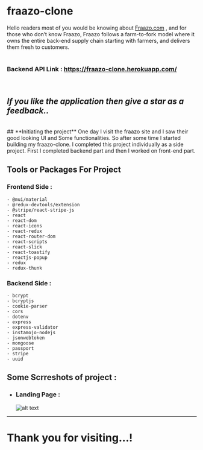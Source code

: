 # fraazo-clone
Hello readers most of you would be knowing about <u>[Fraazo.com](https://fraazo.com)</u> , and for those who don’t know Fraazo, Fraazo follows a farm-to-fork model where it owns the entire back-end supply chain starting with farmers, and delivers them fresh to customers.
<br/>
<br/>

### **Backend API Link** : https://fraazo-clone.herokuapp.com/

<br/>

## _**If you like the application then give a star as a feedback..**_

<br/>
## **Initiating the project**
One day I visit the fraazo site and I saw their good looking UI and Some functionalities. So after some time I started building my fraazo-clone. I completed this project individually as a side project. First I completed backend part and then I worked on front-end part.


## Tools or Packages For Project 

### Frontend Side :
    - @mui/material
    - @redux-devtools/extension
    - @stripe/react-stripe-js
    - react
    - react-dom
    - react-icons
    - react-redux
    - react-router-dom
    - react-scripts
    - react-slick
    - react-toastify
    - reactjs-popup
    - redux
    - redux-thunk 

### Backend Side :
    - bcrypt
    - bcryptjs
    - cookie-parser
    - cors
    - dotenv
    - express
    - express-validator
    - instamojo-nodejs
    - jsonwebtoken
    - mongoose
    - passport    
    - stripe
    - uuid

## Some Scrreshots of project : 


- ### Landing Page :
  ![alt text](/Demo/Home.png)

<hr/>


<h1>Thank you for visiting...!</h1>
